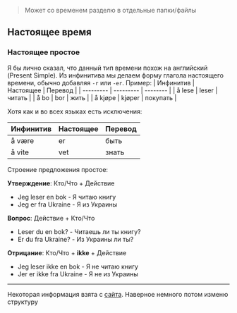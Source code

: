 > Может со временем разделю в отдельные папки/файлы

## Настоящее время

### Настоящее простое 

Я бы лично сказал, что данный тип времени похож на английский (Present Simple). Из инфинитива мы делаем форму глагола настоящего времени, обычно добавляя `-r` или `-er`. Пример:
| Инфинитив | Настоящее | Перевод  |
| --------- | --------- | -------- |
| å lese    | leser     | читать   |
| å bo      | bor       | жить     |
| å kjøpe   | kjøper    | покупать |

Хотя как и во всех языках есть исключения:

| Инфинитив | Настоящее | Перевод |
| --------- | --------- | ------- |
| å være    | er        | быть    |
| å vite    | vet       | знать   |

Строение предложения простое:

**Утверждение**: Кто/Что + Действие
- Jeg leser en bok - Я читаю книгу
- Jeg er fra Ukraine - Я из Украины

**Вопрос**: Действие + Кто/Что
- Leser du en bok? - Читаешь ли ты книгу?
- Er du fra Ukraine? - Из Украины ли ты?

**Отрицание**: Кто/Что + **ikke** + Действие
- Jeg leser ikke en bok - Я не читаю книгу
- Jer er ikke fra Ukraine - Я не из Украины


---
Некоторая информация взята с [сайта](https://norwegianlanguagelearning.no/post/present-past-future-tense/). Наверное немного потом изменю структуру